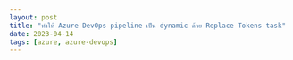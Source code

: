 ```yaml
---
layout: post
title: "ทำให้ Azure DevOps pipeline เป็น dynamic ด้วย Replace Tokens task"
date: 2023-04-14
tags: [azure, azure-devops]
---
```

